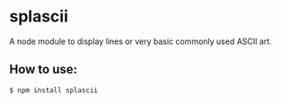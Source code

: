 # splascii

A node module to display lines or very basic commonly used ASCII art.

## How to use:

```
$ npm install splascii
```